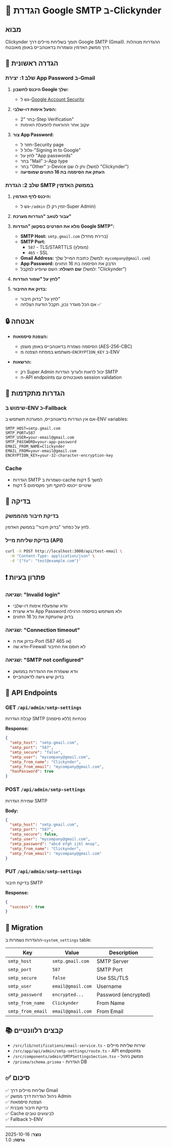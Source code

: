 # 📧 הגדרת Google SMTP ב-Clickynder

## מבוא
Clickynder תומך בשליחת מיילים דרך Google SMTP (Gmail). 
ההגדרות מנוהלות דרך ממשק האדמין ונשמרות בדאטהבייס באופן מאובטח.

## 🔧 הגדרה ראשונית

### שלב 1: יצירת App Password ב-Gmail

1. **היכנס לחשבון Google שלך:**
   - גש ל-[Google Account Security](https://myaccount.google.com/security)

2. **הפעל אימות דו-שלבי:**
   - בחר "2-Step Verification"
   - עקוב אחר ההוראות להפעלת האימות

3. **צור App Password:**
   - חזור ל-Security page
   - גלול ל-"Signing in to Google"
   - לחץ על "App passwords"
   - בחר "Mail" כ-App type
   - בחר "Other" כ-Device ותן לו שם (למשל "Clickynder")
   - **העתק את הסיסמה בת 16 התווים שמופיעה**

### שלב 2: הגדרת SMTP בממשק האדמין

1. **היכנס לדף האדמין:**
   - גש ל-`/admin` (זמין רק ל-Super Admin)

2. **עבור לטאב "הגדרות מערכת"**

3. **מלא את הפרטים בסקשן "הגדרות Google SMTP":**
   - **SMTP Host:** `smtp.gmail.com` (ברירת מחדל)
   - **SMTP Port:** 
     - `587` - TLS/STARTTLS (מומלץ)
     - `465` - SSL
   - **Gmail Address:** כתובת המייל שלך (למשל: `mycompany@gmail.com`)
   - **App Password:** הדבק את הסיסמה בת 16 התווים
   - **שם השולח:** השם שיופיע למקבל (למשל: "Clickynder")

4. **לחץ על "שמור הגדרות"**

5. **בדוק את החיבור:**
   - לחץ על "בדוק חיבור"
   - אם הכל מוגדר נכון, תקבל הודעת הצלחה ✅

## 🔒 אבטחה

- **הצפנת סיסמאות:** 
  - הסיסמה נשמרת בדאטהבייס באופן מוצפן (AES-256-CBC)
  - משתמש במפתח הצפנה מ-`ENCRYPTION_KEY` ב-ENV

- **הרשאות:**
  - רק Super Admin יכול לראות ולערוך הגדרות SMTP
  - ה-API endpoints מאובטחים עם session validation

## 📝 הגדרות מתקדמות

### שימוש ב-ENV כ-Fallback

אם אין הגדרות בדאטהבייס, המערכת תשתמש ב-ENV variables:

```env
SMTP_HOST=smtp.gmail.com
SMTP_PORT=587
SMTP_USER=your-email@gmail.com
SMTP_PASSWORD=your-app-password
EMAIL_FROM_NAME=Clickynder
EMAIL_FROM=your-email@gmail.com
ENCRYPTION_KEY=your-32-character-encryption-key
```

### Cache

- הגדרות SMTP נשמרות ב-cache למשך 5 דקות
- שינויים ייכנסו לתוקף תוך מקסימום 5 דקות

## 🧪 בדיקה

### בדיקת חיבור מהממשק
לחץ על כפתור "בדוק חיבור" בממשק האדמין.

### בדיקת שליחת מייל (API)
```bash
curl -X POST http://localhost:3000/api/test-email \
  -H "Content-Type: application/json" \
  -d '{"to": "test@example.com"}'
```

## ❗ פתרון בעיות

### שגיאה: "Invalid login"
- וודא שהפעלת אימות דו-שלבי
- וודא שיצרת App Password ולא משתמש בסיסמה הרגילה
- בדוק שהעתקת את כל 16 התווים

### שגיאה: "Connection timeout"
- בדוק את ה-Port (587 או 465)
- וודא שה-Firewall לא חוסם את החיבור

### שגיאה: "SMTP not configured"
- וודא ששמרת את ההגדרות בממשק
- בדוק שיש גישה לדאטהבייס

## 📡 API Endpoints

### GET `/api/admin/smtp-settings`
קבלת הגדרות SMTP נוכחיות (ללא סיסמה)

**Response:**
```json
{
  "smtp_host": "smtp.gmail.com",
  "smtp_port": "587",
  "smtp_secure": "false",
  "smtp_user": "mycompany@gmail.com",
  "smtp_from_name": "Clickynder",
  "smtp_from_email": "mycompany@gmail.com",
  "hasPassword": true
}
```

### POST `/api/admin/smtp-settings`
שמירת הגדרות SMTP

**Body:**
```json
{
  "smtp_host": "smtp.gmail.com",
  "smtp_port": "587",
  "smtp_secure": false,
  "smtp_user": "mycompany@gmail.com",
  "smtp_password": "abcd efgh ijkl mnop",
  "smtp_from_name": "Clickynder",
  "smtp_from_email": "mycompany@gmail.com"
}
```

### PUT `/api/admin/smtp-settings`
בדיקת חיבור SMTP

**Response:**
```json
{
  "success": true
}
```

## 🔄 Migration

ההגדרות נשמרות ב-`system_settings` table:

| Key | Value | Description |
|-----|-------|-------------|
| `smtp_host` | `smtp.gmail.com` | SMTP Server |
| `smtp_port` | `587` | SMTP Port |
| `smtp_secure` | `false` | Use SSL/TLS |
| `smtp_user` | `email@gmail.com` | Username |
| `smtp_password` | `encrypted...` | Password (encrypted) |
| `smtp_from_name` | `Clickynder` | From Name |
| `smtp_from_email` | `email@gmail.com` | From Email |

## 📚 קבצים רלוונטיים

- `/src/lib/notifications/email-service.ts` - שירות שליחת מיילים
- `/src/app/api/admin/smtp-settings/route.ts` - API endpoints
- `/src/components/admin/SMTPSettingsSection.tsx` - ממשק ניהול
- `/prisma/schema.prisma` - הגדרות DB

## ✅ סיכום

✅ שליחת מיילים דרך Gmail  
✅ ניהול הגדרות דרך ממשק Admin  
✅ הצפנת סיסמאות  
✅ בדיקת חיבור מובנית  
✅ Cache לביצועים טובים  
✅ Fallback ל-ENV  

---

**נוצר:** 2025-10-16  
**גרסה:** 1.0

